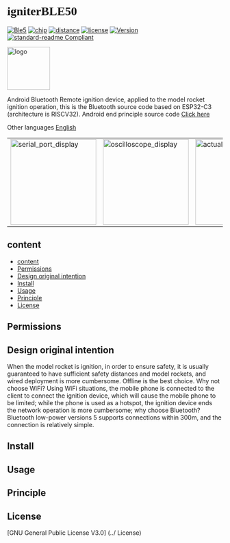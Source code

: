 # <font face="Black italic"> __igniterBLE50__ </font>

[![Ble5](https://img.shields.io/badge/%E6%94%AF%e6%8C%81-ble5-blue)](ble5)
[![chip](https://img.shields.io/badge/chip-esp32__c3-blue)](CHIP)
[![distance](https://img.shields.io/badge/_theoretical_distance_300m-brightgreen)](distance)
[![license](https://img.shields.io/badge/license-glpv3-orange)](license)
[![Version](https://img.shields.io/badge/version-1.0.0-color=green?style=flat)](Version)
[![standard-readme
Compliant](https://img.shields.io/badge/readme%20style-standard-brightgreen.svg?style=flat-square)](https://github.com/richardlitt/standard-readme)

<img src="https://cdn.jsdelivr.net/gh/bitrefactor/igniter_ble50/app/src/main/res/drawable-nodpi/logosoft.png"
    width="100" alt="logo" />

Android Bluetooth Remote ignition device, applied to the model rocket ignition operation, this is the Bluetooth source
code based on ESP32-C3 (architecture is RISCV32). Android end principle source code [Click
here](https://github.com/bitrefactor/igniterble5)

Other languages ​​[English](https://github.com/bitrefactor/readiterbiu/blobal/master/readme_en.md)

<html>
<table style="margin-left: auto; margin-right: auto;">
    <tr>
        <td>
            <img src="https://cdn.jsdelivr.net/gh/bitrefactor/igniter_ble50/.jpg" width="200"
                alt="serial_port_display" />
        </td>
        <td>
            <img src="https://cdn.jsdelivr.net/gh/bitrefactor/igniter_ble50/.image/oscilloscope_display.jpg" Width="200"
                alt="oscilloscope_display" />
        </td>
        <td>
            <img src="https://cdn.jsdelivr.net/gh/bitrefactor/ient_ble50/.image/actual_effect.jpg" width="200"
                alt="actual_effect" />
        </td>
    </tr>
</table>

</html>

## content
  - [content](#content)
  - [Permissions](#Permissions)
  - [Design original intention](#design-original-intention)
  - [Install](#install)
  - [Usage](#usage)
  - [Principle](#principle)
  - [License](#license)

## Permissions


## Design original intention

When the model rocket is ignition, in order to ensure safety, it is usually guaranteed to have sufficient safety
distances and model rockets, and wired deployment is more cumbersome. Offline is the best choice. Why not choose WiFi?
Using WiFi situations, the mobile phone is connected to the client to connect the ignition device, which will cause the
mobile phone to be limited; while the phone is used as a hotspot, the ignition device ends the network operation is more
cumbersome; why choose Bluetooth? Bluetooth low-power versions 5 supports connections within 300m, and the connection is
relatively simple.

## Install

## Usage


## Principle

## License

[GNU General Public License V3.0] (../ License)